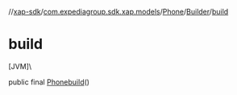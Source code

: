 //[xap-sdk](../../../../index.md)/[com.expediagroup.sdk.xap.models](../../index.md)/[Phone](../index.md)/[Builder](index.md)/[build](build.md)

# build

[JVM]\

public final [Phone](../index.md)[build](build.md)()
